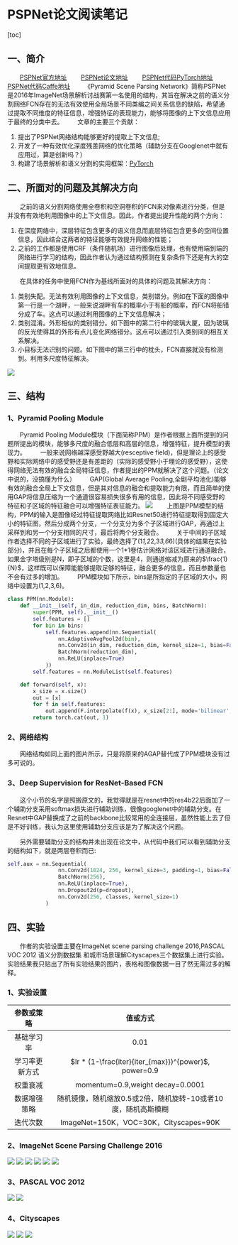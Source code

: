 # PSPNet论文阅读笔记
[toc]

## 一、简介
&emsp;&emsp;[PSPNet官方地址](https://hszhao.github.io/projects/pspnet/)
&emsp;&emsp;[PSPNet论文地址](https://arxiv.org/abs/1612.01105)
&emsp;&emsp;[PSPNet代码PyTorch地址](https://github.com/hszhao/semseg)
&emsp;&emsp;[PSPNet代码Caffe地址](https://github.com/hszhao/PSPNet)
&emsp;&emsp;《Pyramid Scene Parsing Network》简称PSPNet是2016年ImageNet场景解析讨战赛第一名使用的结构，其旨在解决之前的语义分割网络FCN存在的无法有效使用全局场景不同类编之间关系信息的缺陷，希望通过提取不同维度的特征信息，增强特征的表现能力，能够将图像的上下文信息应用于最终的分类中去。
&emsp;&emsp;文章的主要三个贡献：
1. 提出了PSPNet网络结构能够更好的提取上下文信息;
2. 开发了一种有效优化深度残差网络的优化策略（辅助分支在Googlenet中就有应用过，算是创新吗？）
3. 构建了场景解析和语义分割的实用框架：[PyTorch](https://github.com/hszhao/PSPNet)

## 二、所面对的问题及其解决方向
&emsp;&emsp;之前的语义分割网络使用全卷积和空洞卷积的FCN来对像素进行分类，但是并没有有效地利用图像中的上下文信息。因此，作者提出提升性能的两个方向：
1. 在深度网络中，深层特征包含更多的语义信息而底层特征包含更多的空间位置信息，因此结合这两者的特征能够有效提升网络的性能；
2. 之前的工作都是使用CRF（条件随机场）进行图像后处理，也有使用端到端的网络进行学习的结构，因此作者认为通过结构预测在复杂条件下还是有大的空间提取更有效地信息。

&emsp;&emsp;在具体的任务中使用FCN作为基线所面对的具体的问题及其解决方向：
1. 类别失配。无法有效利用图像的上下文信息，类别错分。例如在下面的图像中第一行是一个湖畔，一般来说湖畔有车的概率小于有船的概率，而FCN将船错分成了车。这点可以通过利用图像的上下文信息解决；
2. 类别混淆。外形相似的类别错分。如下图中的第二行中的玻璃大厦，因为玻璃的反光使得其的外形有点儿变化网络错分。这点可以通过引入类别间的相互关系解决。
3. 小目标无法识别的问题。如下图中的第三行中的枕头，FCN直接就没有检测到。利用多尺度特征解决。

![](./imgs/ade.png)

## 三、结构
### 1、Pyramid Pooling Module
&emsp;&emsp;Pyramid Pooling Module模块（下面简称PPM）是作者根据上面所提到的问题所提出的模块，能够多尺度的融合低层和高层的信息，增强特征，提升模型的表现力。
&emsp;&emsp;一般来说网络越深感受野越大(resceptive field)，但是理论上的感受野和实际网络中的感受野还是有差距的（实际的感受野小于理论的感受野），这使得网络无法有效的融合全局特征信息，作者提出的PPM就解决了这个问题。（论文中说的，没搞懂为什么）
&emsp;&emsp;GAP(Global Average Pooling,全剧平均池化)能够有效的融合全局上下文信息，但是其对信息的融合和提取能力有限，而且简单的使用GAP将信息压缩为一个通道很容易损失很多有用的信息，因此将不同感受野的特征和子区域的特征融合可以增强特征表征能力。
![](./imgs/spp.png)
&emsp;&emsp;上图是PPM模型的结构，PPM的输入是图像经过特征提取网络比如Resnet50进行特征提取得到固定大小的特征图，然后分成两个分支，一个分支分为多个子区域进行GAP，再通过上采样到和另一个分支相同的尺寸，最后将两个分支融合。
&emsp;&emsp;关于中间的子区域作者选择不同的子区域进行了实验，最终选择了(1*1,2*2,3*3,6*6)(具体的结果在实验部分)，并且在每个子区域之后都使用一个1*1卷估计网络对该区域进行通道融合，如果金字塔级别是N，即子区域的个数，这里是4，则通道缩减为原来的$\frac{1}{N}$，这样既可以保障能能够提取足够的特征，融合更多的信息，而且参数量也不会有过多的增加。
&emsp;&emsp;PPM模块如下所示，bins是所指定的子区域的大小，网络中设置为(1,2,3,6)。
```python
class PPM(nn.Module):
    def __init__(self, in_dim, reduction_dim, bins, BatchNorm):
        super(PPM, self).__init__()
        self.features = []
        for bin in bins:
            self.features.append(nn.Sequential(
                nn.AdaptiveAvgPool2d(bin),
                nn.Conv2d(in_dim, reduction_dim, kernel_size=1, bias=False),
                BatchNorm(reduction_dim),
                nn.ReLU(inplace=True)
            ))
        self.features = nn.ModuleList(self.features)

    def forward(self, x):
        x_size = x.size()
        out = [x]
        for f in self.features:
            out.append(F.interpolate(f(x), x_size[2:], mode='bilinear', align_corners=True))
        return torch.cat(out, 1)
```
### 2、网络结构
&emsp;&emsp;网络结构如同上面的图片所示，只是将原来的AGAP替代成了PPM模块没有过多可说的。
### 3、Deep Supervision for ResNet-Based FCN
&emsp;&emsp;这个小节的名字是照搬原文的，我觉得就是在resnet中的res4b22后面加了一个辅助分支采用softmax损失进行辅助训练，很像googlenet中的辅助分支。在Resnet中GAP替换成了之前的backbone比较常用的全连接层，虽然性能上去了但是不好训练，我认为这里使用辅助分支应该是为了解决这个问题。
[](imgs/aux_loss.png)

&emsp;&emsp;另外需要辅助分支的结构并未出现在论文中，从代码中我们可以看到辅助分支的结构如下，就是两层卷积而已:
```python
self.aux = nn.Sequential(
                nn.Conv2d(1024, 256, kernel_size=3, padding=1, bias=False),
                BatchNorm(256),
                nn.ReLU(inplace=True),
                nn.Dropout2d(p=dropout),
                nn.Conv2d(256, classes, kernel_size=1)
            )
```

## 四、实验
&emsp;&emsp;作者的实验设置主要在ImageNet scene parsing challenge 2016,PASCAL VOC 2012 语义分割数据集 和城市场景理解Cityscapes三个数据集上进行实验。实验结果我只贴出了所有实验结果的图片，表格和图像数据一目了然无需过多的解释。
### 1、实验设置

|参数或策略|值或方式|
|:---:|:---:|
|基础学习率|0.01|
|学习率更新方式|$lr * (1-\frac{iter}{iter_{max}})^{power}$, power=0.9|
|权重衰减|momentum=0.9,weight decay=0.0001|
|数据增强策略|随机镜像，随机缩放0.5或2倍，随机旋转-10或者10度，随机高斯模糊|
|迭代次数|ImageNet=150K，VOC=30K，Cityscapes=90K|

### 2、ImageNet Scene Parsing Challenge 2016
![](./imgs/res_imgnet.png)
![](./imgs/aux_loss_weight.png)
![](./imgs/resnet_pspnet.png)
![](./imgs/psp_ms.png)
![](./imgs/com.png)
![](./imgs/res.png)

### 3、PASCAL VOC 2012
![](imgs/voc.png)
![](imgs/voc_table.png)

### 4、Cityscapes
![](imgs/city.png)
![](imgs/city_table.png)
![](imgs/img_city.png)